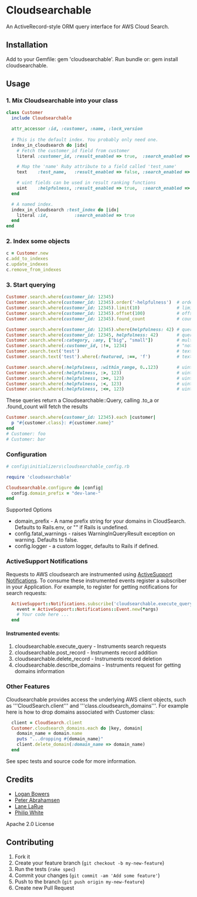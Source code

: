 # Cloudsearchable
An ActiveRecord-style ORM query interface for AWS Cloud Search.

## Installation
Add to your Gemfile: gem 'cloudsearchable'. Run bundle or: gem install cloudsearchable.

## Usage
### 1. Mix Cloudsearchable into your class
```ruby
class Customer
  include Cloudsearchable

  attr_accessor :id, :customer, :name, :lock_version
  
  # This is the default index. You probably only need one.
  index_in_cloudsearch do |idx|
    # Fetch the customer_id field from customer
    literal :customer_id, :result_enabled => true,  :search_enabled => true, :source => Proc.new { customer }

    # Map the 'name' Ruby attribute to a field called 'test_name'
    text    :test_name,   :result_enabled => false, :search_enabled => true, :source => :name

    # uint fields can be used in result ranking functions
    uint    :helpfulness, :result_enabled => true,  :search_enabled => false do; 1234 end
  end

  # A named index.
  index_in_cloudsearch :test_index do |idx|
    literal :id,          :search_enabled => true
  end
end
```
### 2. Index some objects
```ruby
c = Customer.new
c.add_to_indexes
c.update_indexes
c.remove_from_indexes
```
### 3. Start querying
```ruby
Customer.search.where(customer_id: 12345)
Customer.search.where(customer_id: 12345).order('-helpfulness')  # ordering
Customer.search.where(customer_id: 12345).limit(10)              # limit, default 100000
Customer.search.where(customer_id: 12345).offset(100)            # offset
Customer.search.where(customer_id: 12345).found_count            # count

Customer.search.where(customer_id: 12345).where(helpfulness: 42) # query chain
Customer.search.where(customer_id: 12345, helpfulness: 42)       # query chain from hash
Customer.search.where(:category, :any, ["big", "small"])         # multiple values
Customer.search.where(:customer_id, :!=, 1234)                   # "not equal to" operator
Customer.search.text('test')                                     # text search
Customer.search.text('test').where(:featured, :==, 'f')          # text search with other fields

Customer.search.where(:helpfulness, :within_range, 0..123)       # uint range query, string range works too
Customer.search.where(:helpfulness, :>, 123)                     # uint greather than
Customer.search.where(:helpfulness, :>=, 123)                    # uint greather than or equal to
Customer.search.where(:helpfulness, :<, 123)                     # uint less than
Customer.search.where(:helpfulness, :<=, 123)                    # uint less than or equal to
```
These queries return a Cloudsearchable::Query, calling .to_a or .found_count will fetch the results
```ruby
Customer.search.where(customer_id: 12345).each |customer|
  p "#{customer.class}: #{customer.name}"
end
# Customer: foo
# Customer: bar
```
### Configuration
```ruby
# config\initializers\cloudsearchable_config.rb

require 'cloudsearchable'

Cloudsearchable.configure do |config|
  config.domain_prefix = "dev-lane-"
end
```
Supported Options
* domain_prefix - A name prefix string for your domains in CloudSearch. Defaults to Rails.env, or "" if Rails is undefined.
* config.fatal_warnings - raises WarningInQueryResult exception on warning. Defaults to false.
* config.logger - a custom logger, defaults to Rails if defined.

### ActiveSupport Notifications

Requests to AWS cloudsearch are instrumented using [ActiveSupport Notifications](http://api.rubyonrails.org/classes/ActiveSupport/Notifications.html). To consume these instrumented events register a subscriber in your Application. For example, to register for getting notifications for search requests:

```ruby
  ActiveSupport::Notifications.subscribe('cloudsearchable.execute_query') do |*args|
    event = ActiveSupport::Notifications::Event.new(*args)
    # Your code here ...
  end
```

#### Instrumented events:

1. cloudsearchable.execute_query - Instruments search requests
2. cloudsearchable.post_record - Instruments record addition 
3. cloudsearchable.delete_record - Instruments record deletion
4. cloudsearchable.describe_domains - Instruments request for getting domains information

### Other Features

Cloudsearchable provides access the underlying AWS client objects, such as '''CloudSearch.client''' and '''class.cloudsearch_domains'''. For example here is how to drop domains associated with Customer class:

```ruby
  client = CloudSearch.client
  Customer.cloudsearch_domains.each do |key, domain|
    domain_name = domain.name
    puts "...dropping #{domain_name}"
    client.delete_domain(:domain_name => domain_name)
  end
```

See spec tests and source code for more information.

## Credits

* [Logan Bowers](https://github.com/loganb)
* [Peter Abrahamsen](https://github.com/rainhead)
* [Lane LaRue](https://github.com/luxx)
* [Philip White](https://github.com/philipmw)

Apache 2.0 License

## Contributing

1. Fork it
2. Create your feature branch (`git checkout -b my-new-feature`)
3. Run the tests (`rake spec`)
4. Commit your changes (`git commit -am 'Add some feature'`)
5. Push to the branch (`git push origin my-new-feature`)
6. Create new Pull Request
